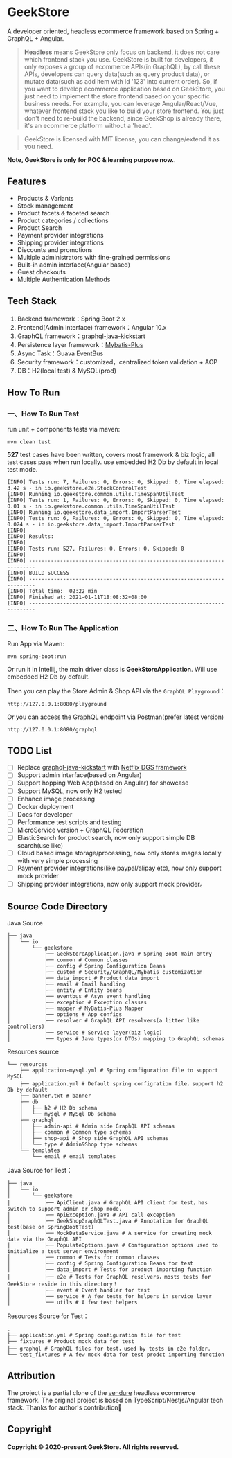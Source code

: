 # GeekStore
A developer oriented, headless ecommerce framework based on Spring + GraphQL + Angular.

> **Headless** means GeekStore only focus on backend, it does not care which frontend stack you use.
> GeekStore is built for developers, it only exposes a group of ecommerce APIs(in GraphQL), by call these APIs, developers
> can query data(such as query product data), or mutate data(such as add item with id '123' into current order).
> So, if you want to develop ecommerce application based on GeekStore, you just need to implement the store frontend 
> based on your specific business needs. For example, you can leverage Angular/React/Vue, whatever frontend stack you like to build your store
> frontend. You just don't need to re-build the backend, since GeekShop is already there, it's an ecommerce platform
> without a 'head'.

> GeekStore is licensed with MIT license, you can change/extend it as you need.

**Note, GeekStore is only for POC & learning purpose now.**.

## Features

* Products & Variants
* Stock management
* Product facets & faceted search
* Product categories / collections
* Product Search
* Payment provider integrations
* Shipping provider integrations
* Discounts and promotions
* Multiple administrators with fine-grained permissions
* Built-in admin interface(Angular based)
* Guest checkouts
* Multiple Authentication Methods

## Tech Stack

1. Backend framework：Spring Boot 2.x
2. Frontend(Admin interface) framework：Angular 10.x
3. GraphQL framework：[graphql-java-kickstart](https://github.com/graphql-java-kickstart/graphql-spring-boot)
4. Persistence layer framework：[Mybatis-Plus](https://mybatis.plus/)
5. Async Task：Guava EventBus
6. Security framework：customized，centralized token validation + AOP
7. DB：H2(local test)  & MySQL(prod)

## How To Run

### 一、How To Run Test

run unit + components tests via maven:

```shell
mvn clean test
```

**527** test cases have been written, covers most framework & biz logic, all test cases pass when run locally.
use embedded H2 Db by default in local test mode.

```shell
[INFO] Tests run: 7, Failures: 0, Errors: 0, Skipped: 0, Time elapsed: 3.42 s - in io.geekstore.e2e.StockControlTest
[INFO] Running io.geekstore.common.utils.TimeSpanUtilTest
[INFO] Tests run: 1, Failures: 0, Errors: 0, Skipped: 0, Time elapsed: 0.01 s - in io.geekstore.common.utils.TimeSpanUtilTest
[INFO] Running io.geekstore.data_import.ImportParserTest
[INFO] Tests run: 6, Failures: 0, Errors: 0, Skipped: 0, Time elapsed: 0.024 s - in io.geekstore.data_import.ImportParserTest
[INFO]
[INFO] Results:
[INFO]
[INFO] Tests run: 527, Failures: 0, Errors: 0, Skipped: 0
[INFO]
[INFO] ------------------------------------------------------------------------
[INFO] BUILD SUCCESS
[INFO] ------------------------------------------------------------------------
[INFO] Total time:  02:22 min
[INFO] Finished at: 2021-01-11T18:08:32+08:00
[INFO] ------------------------------------------------------------------------
```

### 二、How To Run The Application

Run App via Maven:

```shell
mvn spring-boot:run
```

Or run it in Intellij, the main driver class is **GeekStoreApplication**. Will use embedded H2 Db by default.

Then you can play the Store Admin & Shop API via the `GraphQL Playground`：

```shell
http://127.0.0.1:8080/playground
```

Or you can access the GraphQL endpoint via Postman(prefer latest version)

```
http://127.0.0.1:8080/graphql
```

## TODO List

- [ ] Replace [graphql-java-kickstart](https://github.com/graphql-java-kickstart/graphql-spring-boot) with [Netflix DGS framework](https://netflix.github.io/dgs/)
- [ ] Support admin interface(based on Angular)
- [ ] Support hopping Web App(based on Angular) for showcase
- [ ] Support MySQL, now only H2 tested
- [ ] Enhance image processing
- [ ] Docker deployment
- [ ] Docs for developer
- [ ] Performance test scripts and testing
- [ ] MicroService version + GraphQL Federation
- [ ] ElasticSearch for product search, now only support simple DB search(use like)
- [ ] Cloud based image storage/processing, now only stores images locally with very simple processing
- [ ] Payment provider integrations(like paypal/alipay etc), now only support mock provider
- [ ] Shipping provider integrations, now only support mock provider。

## Source Code Directory

Java Source
```
├── java
│   └── io
│       └── geekstore
│           ├── GeekStoreApplication.java # Spring Boot main entry
│           ├── common # Common classes
│           ├── config # Spring Configuration Beans
│           ├── custom # Security/GraphQL/Mybatis customization
│           ├── data_import # Product data import
│           ├── email # Email handling
│           ├── entity # Entity beans
│           ├── eventbus # Asyn event handling
│           ├── exception # Exception classes
│           ├── mapper # MyBatis-Plus Mapper
│           ├── options # App configs
│           ├── resolver # GraphQL API resolvers(a litter like controllers)
│           ├── service # Service layer(biz logic)
│           └── types # Java types(or DTOs) mapping to GraphQL schemas
```

Resources source

```
└── resources
    ├── application-mysql.yml # Spring configuration file to support MySQL
    ├── application.yml # Default spring configration file，support h2 Db by default
    ├── banner.txt # banner
    ├── db
    │   ├── h2 # H2 Db schema
    │   └── mysql # MySql Db schema
    ├── graphql
    │   ├── admin-api # Admin side GraphQL API schemas
    │   ├── common # Common type schemas
    │   ├── shop-api # Shop side GraphQL API schemas
    │   └── type # Admin&Shop type schemas
    └── templates
        └── email # email templates
```

Java Source for Test：

```
├── java
│   └── io
│       └── geekstore
│           ├── ApiClient.java # GraphQL API client for test，has switch to support admin or shop mode.
│           ├── ApiException.java # API call exception
│           ├── GeekShopGraphQLTest.java # Annotation for GraphQL test(base on SpringBootTest)
│           ├── MockDataService.java # A service for creating mock data via the GraphQL API
│           ├── PopulateOptions.java # Configuration options used to initialize a test server environment
│           ├── common # Tests for common classes
│           ├── config # Spring Configuration Beans for test
│           ├── data_import # Tests for product importing function
│           ├── e2e # Tests for GraphQL resolvers，mosts tests for GeekStore reside in this directory！
│           ├── event # Event handler for test
│           ├── service # A few tests for helpers in service layer
│           └── utils # A few test helpers
```

Resources Source for Test：

```
.
├── application.yml # Spring configuration file for test
├── fixtures # Product mock data for test
├── graphql # GraphQL files for test，used by tests in e2e folder.
└── test_fixtures # A few mock data for test prodct importing function
```

## Attribution

The project is a partial clone of the [vendure](https://github.com/vendure-ecommerce/vendure) headless ecommerce framework.
The original project is based on TypeScript/Nestjs/Angular tech stack. Thanks for author's contribution🙏

## Copyright

#### Copyright © 2020-present GeekStore. All rights reserved.